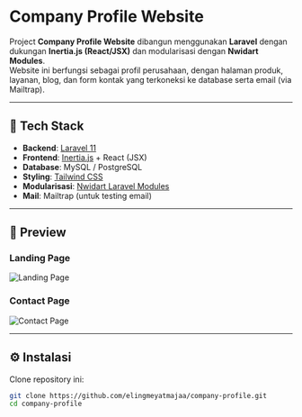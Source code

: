 # Company Profile Website

Project **Company Profile Website** dibangun menggunakan **Laravel** dengan dukungan **Inertia.js (React/JSX)** dan modularisasi dengan **Nwidart Modules**.  
Website ini berfungsi sebagai profil perusahaan, dengan halaman produk, layanan, blog, dan form kontak yang terkoneksi ke database serta email (via Mailtrap).

---

## 🚀 Tech Stack
- **Backend**: [Laravel 11](https://laravel.com/)  
- **Frontend**: [Inertia.js](https://inertiajs.com/) + React (JSX)  
- **Database**: MySQL / PostgreSQL  
- **Styling**: [Tailwind CSS](https://tailwindcss.com/)  
- **Modularisasi**: [Nwidart Laravel Modules](https://nwidart.com/laravel-modules)  
- **Mail**: Mailtrap (untuk testing email)  

---

## 📸 Preview

### Landing Page
![Landing Page](./public/screenshots/landing-page.png)

### Contact Page
![Contact Page](./public/screenshots/contact-page.png)

---

## ⚙️ Instalasi

Clone repository ini:
```bash
git clone https://github.com/elingmeyatmajaa/company-profile.git
cd company-profile
